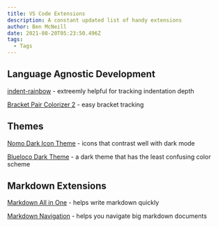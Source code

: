 ```yaml
---
title: VS Code Extensions
description: A constant updated list of handy extensions
author: Ben McNeill
date: 2021-08-20T05:23:50.496Z
tags:
  - Tags
---
```

## Language Agnostic Development

[indent-rainbow](https://github.com/oderwat/vscode-indent-rainbow) - extreemly helpful for tracking indentation depth

[Bracket Pair Colorizer 2](https://github.com/CoenraadS/Bracket-Pair-Colorizer-2) - easy bracket tracking

## Themes

[Nomo Dark Icon Theme](https://github.com/be5invis/vscode-iconset) - icons that contrast well with dark mode

[Blueloco Dark Theme](https://github.com/uloco/theme-bluloco-dark) - a dark theme that has the least confusing color scheme

## Markdown Extensions

[Markdown All in One](https://marketplace.visualstudio.com/items?itemName=yzhang.markdown-all-in-one) - helps write markdown quickly

[Markdown Navigation](https://github.com/AlanWalk/markdown-navigation) - helps you navigate big markdown documents